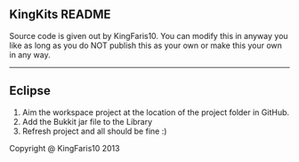 KingKits README
-----------------------------------------------
Source code is given out by KingFaris10. You can modify this in anyway you like as long as you do NOT publish this as your own or make this your own in any way.

----------------------------
Eclipse
----------------------------
1. Aim the workspace project at the location of the project folder in GitHub.
2. Add the Bukkit jar file to the Library
3. Refresh project and all should be fine :)

Copyright @ KingFaris10 2013
